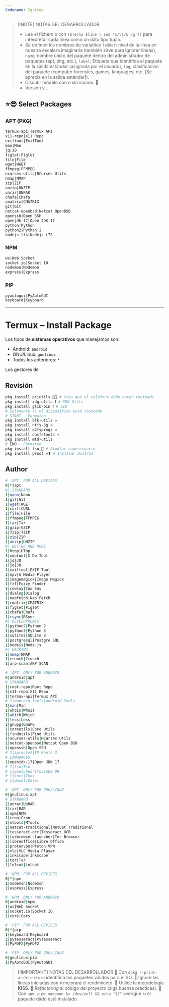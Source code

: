 ```yaml
---
Codename: Ignitex
---
```

> [!NOTE] NOTAS DEL DESARROLLADOR
> - Lee el fichero x con `($(echo $line | sed 's/\|/& /g'))` para interpretar cada línea como un dato tipo tupla.
> - Se definen los nombres de variables `ladder`; nivel de la línea en nuestra escalera imaginaria (también sirve para ignorar líneas), `name`; nombre único del paquete dentro del administrador de paquetes (apt, pkg, etc.), `label`; Etiqueta que identifica el paquete en la salida estándar (asignada por el usuario), `tag`; clasificación del paquete (computer forensics, games, languages, etc. \[Se aprecia en la salida estándar\]).
> - Discutir modelo con o sin íconos. 😬
> - Versión y...

## ⭐😎 Select Packages

### APT (PKG)

```txt
termux-api|Termux API
x11-repo|X11 Repo
exiftool|ExifTool
man|Man
jq|JQ
figlet|Figlet
file|File
wget|WGET
ffmpeg|FFMPEG
ncurses-utils|NCurses Utils
nmap|NMAP
zip|ZIP
unzip|UNZIP
unrar|UNRAR
chafa|Chafa
cmatrix|CMATRIX
git|Git
netcat-openbsd|Netcat OpenBSD
openssh|Open SSH
openjdk-17|Open JDK 17
python|Python
python2|Python 2
nodejs-lts|Nodejs LTS
```

### NPM

```txt
ws|Web Socket
socket.io|Socket IO
nodemon|Nodemon
express|Express
```

### PIP 

```txt
pyautogui|PyAutoGUI
keyboard|Keyboard
```

---

# Termux – Install Package

Los tipos de **sistemas operativos** que manejamos son:

- Android: `android`
- GNU/Linux: `gnulinux`
- Todos los anteriores: `*`

Los gestores de 

## Revisión

```bash
pkg install pciutils 💢😔 # Creo que el teléfono debe estar rooteado
pkg install xdg-utils ❗ # XDG Utils
pkg install glib-bin ❗ # GIO
# Solamente si el dispositivo está rooteado
# START - Formateo
pkg install blk-utils ⭐
pkg install ntfs-3g ⭐
pkg install e2fsprogs ⭐
pkg install dosfstools ⭐
pkg install mtd-utils
# END - Formateo
pkg install tsu 💢 # Simular superusuario
pkg install proot ⭐❓ # Instalar Distros
```

## Author

```bash
# 'APT' FOR ALL DEVICES
0|*|apt
#| STANDARD
1|nano|Nano
1|git|Git
1|wget|WGET
1|curl|CURL
1|file|File
1|ffmpeg|FFMPEG
1|tar|Tar
1|gzip|GZIP
1|7zip|7ZIP
1|zip|ZIP
1|unzip|UNZIP
#| BETTER AND MORE
1|htop|HTop
1|xdotool|X Do Tool
1|jq|JQ
1|jo|JO
1|exiftool|EXIF Tool
1|mpv|A Media Player
1|imagemagick|Image Magick
1|fzf|Fuzzy Finder
1|cowsay|Cow Say
1|dialog|Dialog
1|neofetch|Neo Fetch
1|cmatrix|CMATRIX
1|figlet|Figlet
1|chafa|Chafa
1|rsync|RSync
#| DEVELOPMENTS
1|python2|Python 2
1|python3|Python 3
1|sqlite3|SQLite 3
1|postgresql|Postgre SQL
1|nodejs|Node.js
#| HACKING
1|nmap|NMAP
1|crunch|Crunch
1|arp-scan|ARP SCAN

# 'APT' ONLY FOR ANDROID
0|android|apt
# STANDARD
1|root-repo|Root Repo
1|x11-repo|X11 Repo
1|termux-api|Termux API
# 1|android-tools|Android Tools
1|man|Man
1|whois|WhoIs
1|which|Which
1|less|Less
1|gnupg|GnuPG
1|coreutils|Core Utils
1|findutils|Find Utils
1|ncurses-utils|NCurses Utils
1|netcat-openbsd|Netcat Open BSD
1|openssh|Open SSH
# 1|iproute2|IP Route 2
# LANGUAGES
1|openjdk-17|Open JDK 17
# 1|tsu|Tsu
# 1|youtubedr|YouTube DR
# 1|inxi|Inxi
# 1|dasel|Dasel

# 'APT' ONLY FOR GNU/LINUX
0|gnulinux|apt
# STANDARD
1|unrar|UnRAR
1|rar|RAR
1|npm|NPM
1|cron|Cron
1|mtools|MTools
1|netcat-traditional|NetCat Traditional
1|tesseract-ocr|Tesseract OCR
1|torbrowser-launcher|Tor Browser
1|libreoffice|Libre Office
1|protonvpn|Proton VPN
1|vlc|VLC Media Player
1|inkscape|Inkscape
1|tor|Tor
1|lolcat|Lolcat

# 'NPM' FOR ALL DEVICES
0|*|npm
1|nodemon|Nodemon
1|express|Express

# 'NPM' ONLY FOR ANDROID
0|android|npm
1|ws|Web Socket
1|socket.io|Socket IO
1|cors|Cors

# 'PIP' FOR ALL DEVICES
0|*|pip
1|keyboard|Keyboard
1|pytesseract|PyTesseract
1|PyPDF2|PyPDF2

# 'PIP' ONLY FOR GNU/LINUX
0|gnulinux|pip
1|PyAutoGUI|PyAutoGUI
```


> [!IMPORTANT] NOTAS DEL DESARROLLADOR
> 🔷 Con `dpkg --print-architecture` identifica los paquetes válidos para el SO.
> 🔷 Ignore las líneas iniciadas con `#` mejorará el rendimiento.
> 🔷 Utilice la metodología **KISS**.
> 🔷 *Refactoring* al código del proyecto (siga buenas prácticas).
> 🔷 Con `npm view nodemon &> /dev/null && echo "$?"` averigüe si el paquete dado está instalado.
